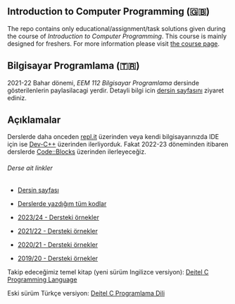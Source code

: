 ## Introduction to Computer Programming (:gb:)
The repo contains only educational/assignment/task solutions given during the course of *Introduction to Computer Programming*. This course is mainly designed for freshers. For more information please visit [the course page](http://oku.ozturkibrahim.com/ProgrammingC.php).


## Bilgisayar Programlama (:tr:)
2021-22 Bahar dönemi, *EEM 112 Bilgisayar Programlama* dersinde gösterilenlerin paylasilacagi yerdir. Detayli bilgi icin [dersin sayfasını](http://oku.ozturkibrahim.com/ProgrammingC.php) ziyaret ediniz.

## Açıklamalar
Derslerde daha onceden [repl.it](https://repl.it/) üzerinden veya kendi bilgisayarınızda IDE için ise
[Dev-C++](https://www.bloodshed.net) üzerinden ilerliyorduk. Fakat 2022-23 döneminden itibaren derslerde [Code::Blocks](http://www.codeblocks.org) üzerinden ilerleyeceğiz.

###### Derse ait linkler
- [Dersin sayfası](http://oku.ozturkibrahim.com/ProgrammingC.php)
- [Derslerde yazdığım tüm kodlar](https://repl.it/@ozturkib/BilgisayarProgramlama)

- [2023/24 - Dersteki örnekler](https://github.com/ozturkib/CProg/tree/main/2023-24)
- [2021/22 - Dersteki örnekler](https://github.com/ozturkib/CProg/tree/main/2021-22)
- [2020/21 - Dersteki örnekler](https://repl.it/@ozturkib/C2021)
- [2019/20 - Dersteki örnekler](https://repl.it/@ozturkib/C2020)

Takip edeceğimiz temel kitap (yeni sürüm Ingilizce versiyon): 
[Deitel C Programming Language](https://oku.ozturkibrahim.com/clab/booksEN/C_How_to_Program_7th_Ed.pdf)

Eski sürüm Türkçe versiyon: 
[Deitel C Programlama Dili](https://oku.ozturkibrahim.com/clab/booksTR/C_ve_C++_Programlama__Deitel.pdf)
